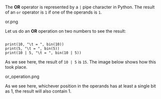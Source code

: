 The **OR** operator is represented by a `|` pipe character in Python. The result of an `or` operator is `1` if one of the operands is `1`.

<Image>or.png</Image>

Let us do an **OR** operation on two numbers to see the result:

<Editor lang="python">
<code>
print(10, "\t = ", bin(10))
print(5, "\t = ", bin(5))
print(10 | 5, "\t = ", bin(10 | 5))
</code>
</Editor>

As we see here, the result of `10 | 5` is `15`. The image below shows how this took place.

<Image>or_operation.png</Image>

As we see here, whichever position in the operands has at least a single bit as 1, the result will also contain 1.


